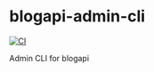 # blogapi-admin-cli

[![CI](https://github.com//blogapi-admin-cli/workflows/CI/badge.svg)](https://github.com//blogapi-admin-cli/actions)

Admin CLI for blogapi
